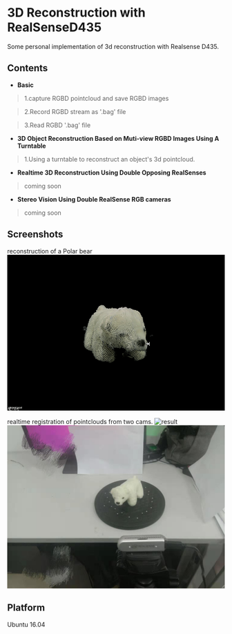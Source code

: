 # 3D Reconstruction with RealSenseD435
Some personal implementation of 3d reconstruction with Realsense D435.

## Contents
* **Basic**
> 1.capture RGBD pointcloud and save RGBD images

> 2.Record RGBD stream as '.bag' file

> 3.Read RGBD '.bag' file
* **3D Object Reconstruction Based on Muti-view RGBD Images Using A Turntable**
> 1.Using a turntable to reconstruct an object's 3d pointcloud.

* **Realtime 3D Reconstruction Using Double Opposing RealSenses**
> coming soon
* **Stereo Vision Using Double RealSense RGB cameras**
> coming soon

## Screenshots
reconstruction of a Polar bear
![result](./Doc/bear.gif)


realtime registration of pointclouds from two cams.
![result](./Doc/doubleCam.gif)
![result](./Doc/work_platform.jpg)

## Platform
Ubuntu 16.04


